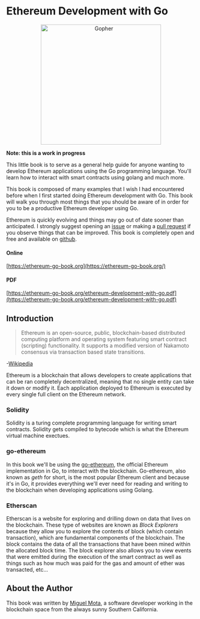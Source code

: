 # Ethereum Development with Go

<p align="center">
  <img src="https://user-images.githubusercontent.com/168240/40767424-5863e30a-6467-11e8-8c96-7995652ade86.png" width="320" alt="Gopher" />
</p>

**Note: this is a work in progress**

This little book is to serve as a general help guide for anyone wanting to develop Ethereum applications using the Go programming language. You'll learn how to interact with smart contracts using golang and much more.

This book is composed of many examples that I wish I had encountered before when I first started doing Ethereum development with Go. This book will walk you through most things that you should be aware of in order for you to be a productive Ethereum developer using Go.

Ethereum is quickly evolving and things may go out of date sooner than anticipated. I strongly suggest opening an [issue](https://github.com/miguelmota/ethereum-development-with-go-book/issues) or making a [pull request](https://github.com/miguelmota/ethereum-development-with-go-book/pulls) if you observe things that can be improved. This book is completely open and free and available on [github](https://github.com/miguelmota/ethereum-development-with-go-book).

#### Online

[https://ethereum-go-book.org](https://ethereum-go-book.org/)

#### PDF

[https://ethereum-go-book.org/ethereum-development-with-go.pdf](https://ethereum-go-book.org/ethereum-development-with-go.pdf)

## Introduction

> Ethereum is an open-source, public, blockchain-based distributed computing platform and operating system featuring smart contract (scripting) functionality. It supports a modified version of Nakamoto consensus via transaction based state transitions.

-[Wikipedia](https://en.wikipedia.org/wiki/Ethereum)

Ethereum is a blockchain that allows developers to create applications that can be ran completely decentralized, meaning that no single entity can take it down or modify it. Each application deployed to Ethereum is executed by every single full client on the Ethereum network.

### Solidity

Solidity is a turing complete programming language for writing smart contracts. Solidity gets compiled to bytecode which is what the Ethereum virtual machine exectues.

### go-ethereum

In this book we'll be using the [go-ethereum](https://github.com/ethereum/go-ethereum), the official Ethereum implementation in Go, to interact with the blockchain. Go-ethereum, also known as *geth* for short, is the most popular Ethereum client and because it's in Go, it provides everything we'll ever need for reading and writing to the blockchain when developing applications using Golang.

### Etherscan

Etherscan is a website for exploring and drilling down on data that lives on the blockchain. These type of websites are known as *Block Explorers* because they allow you to explore the contents of block (which contain transaction), which are fundamental components of the blockchain. The block contains the data of all the transactions that have been mined within the allocated block time. The block explorer also allows you to view events that were emitted during the execution of the smart contract as well as things such as how much was paid for the gas and amount of ether was transacted, etc...

## About the Author

This book was written by [Miguel Mota](https://github.com/miguelmota), a software developer working in the blockchain space from the always sunny Southern California.
